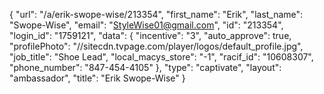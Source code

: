 {
    "url": "\/a\/erik-swope-wise\/213354",
    "first_name": "Erik",
    "last_name": "Swope-Wise",
    "email": "StyleWise01@gmail.com",
    "id": "213354",
    "login_id": "1759121",
    "data": {
        "incentive": "3",
        "auto_approve": true,
        "profilePhoto": "\/\/sitecdn.tvpage.com\/player\/logos\/default_profile.jpg",
        "job_title": "Shoe Lead",
        "local_macys_store": "-1",
        "racif_id": "10608307",
        "phone_number": "847-454-4105"
    },
    "type": "captivate",
    "layout": "ambassador",
    "title": "Erik Swope-Wise"
}